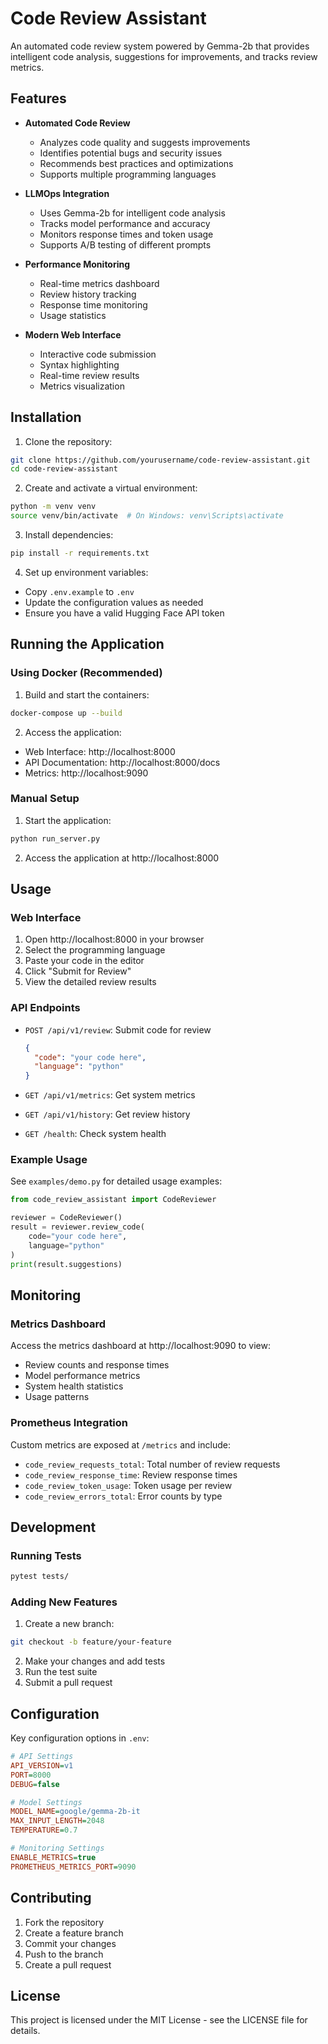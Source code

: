 # Code Review Assistant

An automated code review system powered by Gemma-2b that provides intelligent code analysis, suggestions for improvements, and tracks review metrics.

## Features

- **Automated Code Review**

  - Analyzes code quality and suggests improvements
  - Identifies potential bugs and security issues
  - Recommends best practices and optimizations
  - Supports multiple programming languages

- **LLMOps Integration**

  - Uses Gemma-2b for intelligent code analysis
  - Tracks model performance and accuracy
  - Monitors response times and token usage
  - Supports A/B testing of different prompts

- **Performance Monitoring**

  - Real-time metrics dashboard
  - Review history tracking
  - Response time monitoring
  - Usage statistics

- **Modern Web Interface**
  - Interactive code submission
  - Syntax highlighting
  - Real-time review results
  - Metrics visualization

## Installation

1. Clone the repository:

```bash
git clone https://github.com/yourusername/code-review-assistant.git
cd code-review-assistant
```

2. Create and activate a virtual environment:

```bash
python -m venv venv
source venv/bin/activate  # On Windows: venv\Scripts\activate
```

3. Install dependencies:

```bash
pip install -r requirements.txt
```

4. Set up environment variables:

- Copy `.env.example` to `.env`
- Update the configuration values as needed
- Ensure you have a valid Hugging Face API token

## Running the Application

### Using Docker (Recommended)

1. Build and start the containers:

```bash
docker-compose up --build
```

2. Access the application:

- Web Interface: http://localhost:8000
- API Documentation: http://localhost:8000/docs
- Metrics: http://localhost:9090

### Manual Setup

1. Start the application:

```bash
python run_server.py
```

2. Access the application at http://localhost:8000

## Usage

### Web Interface

1. Open http://localhost:8000 in your browser
2. Select the programming language
3. Paste your code in the editor
4. Click "Submit for Review"
5. View the detailed review results

### API Endpoints

- `POST /api/v1/review`: Submit code for review

  ```json
  {
    "code": "your code here",
    "language": "python"
  }
  ```

- `GET /api/v1/metrics`: Get system metrics
- `GET /api/v1/history`: Get review history
- `GET /health`: Check system health

### Example Usage

See `examples/demo.py` for detailed usage examples:

```python
from code_review_assistant import CodeReviewer

reviewer = CodeReviewer()
result = reviewer.review_code(
    code="your code here",
    language="python"
)
print(result.suggestions)
```

## Monitoring

### Metrics Dashboard

Access the metrics dashboard at http://localhost:9090 to view:

- Review counts and response times
- Model performance metrics
- System health statistics
- Usage patterns

### Prometheus Integration

Custom metrics are exposed at `/metrics` and include:

- `code_review_requests_total`: Total number of review requests
- `code_review_response_time`: Review response times
- `code_review_token_usage`: Token usage per review
- `code_review_errors_total`: Error counts by type

## Development

### Running Tests

```bash
pytest tests/
```

### Adding New Features

1. Create a new branch:

```bash
git checkout -b feature/your-feature
```

2. Make your changes and add tests
3. Run the test suite
4. Submit a pull request

## Configuration

Key configuration options in `.env`:

```ini
# API Settings
API_VERSION=v1
PORT=8000
DEBUG=false

# Model Settings
MODEL_NAME=google/gemma-2b-it
MAX_INPUT_LENGTH=2048
TEMPERATURE=0.7

# Monitoring Settings
ENABLE_METRICS=true
PROMETHEUS_METRICS_PORT=9090
```

## Contributing

1. Fork the repository
2. Create a feature branch
3. Commit your changes
4. Push to the branch
5. Create a pull request

## License

This project is licensed under the MIT License - see the LICENSE file for details.
